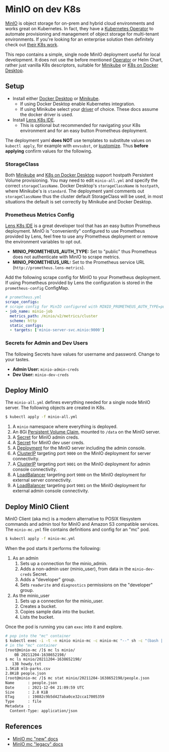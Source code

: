 # MinIO on dev K8s

[MinIO](https://min.io/) is object storage for on-prem and hybrid cloud environments and works great on Kubernetes.  In fact, they have a [Kubernetes Operator](https://github.com/minio/operator) to automate provisioning and management of object storage for multi-tenant environments.  If you're looking for an enterprise solution then definitely check out [their K8s work](https://docs.min.io/minio/k8s/).

This repo contains a simple, single node MinIO deployment useful for local development.  It does not use the before mentioned [Operator](https://github.com/minio/operator) or Helm Chart, rather just vanilla K8s descriptors, suitable for [Minikube](https://minikube.sigs.k8s.io/) or [K8s on Docker Desktop](https://docs.docker.com/desktop/kubernetes/).

## Setup

* Install either [Docker Desktop](https://www.docker.com/products/docker-desktop) or [Minikube](https://minikube.sigs.k8s.io/docs/).
  * If using Docker Desktop enable Kubernetes integration.
  * If using Minikube select your [driver](https://minikube.sigs.k8s.io/docs/drivers/) of choice. These docs assume the docker driver is used.
* Install [Lens K8s IDE](https://k8slens.dev/).
  * This is optional but recommended for navigating your K8s environment and for an easy button Prometheus deployment.

The deployment yaml __does NOT__ use templates to substitute values on `kubectl apply`, for example with `envsubst`, or [kustomize](https://kustomize.io/). Thus __before applying__ confirm values for the following.

### StorageClass

Both [Minikube](https://minikube.sigs.k8s.io/) and [K8s on Docker Desktop](https://docs.docker.com/desktop/kubernetes/) support hostpath Persistent Volume provisioning. You may need to edit `minio-all.yml` and specify the correct `storageClassName`. Docker Desktop's `storageClassName` is `hostpath`, where Minikube's is `standard`. The deployment yaml comments out `storageClassName` thus the cluster default StorageClass will be used, in most situations the default is set correctly by Minikube and Docker Desktop.

### Prometheus Metrics Config

[Lens K8s IDE](https://k8slens.dev/) is a great developer tool that has an easy button Prometheus deployment. MinIO is "conveniently" configured to use Prometheus provided by Lens, feel free to use any Prometheus deployment or remove the environment variables to opt out.
  * __MINIO_PROMETHEUS_AUTH_TYPE:__ Set to "public" thus Prometheus does not authenticate with MinIO to scrape metrics.
  * __MINIO_PROMETHEUS_URL:__ Set to the Prometheus service URL (`http://prometheus.lens-metrics`).

Add the following scrape config for MinIO to your Prometheus deployment. If using Prometheus provided by Lens the configuration is stored in the `prometheus-config` ConfigMap.

```yaml
# prometheus.yml
scrape_configs:
# scrape config for MinIO configured with MINIO_PROMETHEUS_AUTH_TYPE=public
- job_name: minio-job
  metrics_path: /minio/v2/metrics/cluster
  scheme: http
  static_configs:
  - targets: ['minio-server-svc.minio:9000'] 
```

### Secrets for Admin and Dev Users

The following Secrets have values for username and password. Change to your tastes.

  * __Admin User:__ `minio-admin-creds`
  * __Dev User:__ `minio-dev-creds`

## Deploy MinIO

The `minio-all.yml` defines everything needed for a single node MinIO server. The following objects are created in K8s.

```bash
$ kubectl apply -f minio-all.yml
```

1. A `minio` namespace where everything is deployed.
1. An 8Gi [Persistent Volume Claim](https://kubernetes.io/docs/concepts/storage/persistent-volumes/#persistentvolumeclaims), mounted to `/data` on the MinIO server.
1. A [Secret](https://kubernetes.io/docs/concepts/configuration/secret/) for MinIO admin creds.
1. A [Secret](https://kubernetes.io/docs/concepts/configuration/secret/) for MinIO dev user creds.
1. A [Deployment](https://kubernetes.io/docs/concepts/workloads/controllers/deployment/) for the MinIO server including the admin console.
1. A [ClusterIP](https://kubernetes.io/docs/concepts/services-networking/service/#defining-a-service) targeting port `9000` on the MinIO deployment for server connectivity.
1. A [ClusterIP](https://kubernetes.io/docs/concepts/services-networking/service/#defining-a-service) targeting port `9001` on the MinIO deployment for admin console connectivity.
1. A [LoadBalancer](https://kubernetes.io/docs/concepts/services-networking/service/#loadbalancer) targeting port `9000` on the MinIO deployment for external server connectivity.
1. A [LoadBalancer](https://kubernetes.io/docs/concepts/services-networking/service/#loadbalancer) targeting port `9001` on the MinIO deployment for external admin console connectivity.


## Deploy MinIO Client

MinIO Client (aka mc) is a modern alternative to POSIX filesystem commands and admin tool for MinIO and Amazon S3 compatible services. The `minio-mc.yml` file contains definitions and config for an "mc" pod.

```bash
$ kubectl apply -f minio-mc.yml
```

When the pod starts it performs the following:

1. As an admin
    1. Sets up a connection for the minio_admin.
    1. Adds a non-admin user (minio_user), from data in the `minio-dev-creds` Secret.
    1. Adds a "developer" group.
    1. Sets `readwrite` and `diagnostics` permissions on the "developer" group.
1. As the minio_user
    1. Sets up a connection for the minio_user.
    1. Creates a bucket.
    1. Copies sample data into the bucket.
    1. Lists the bucket.

Once the pod is running you can `exec` into it and explore.

```bash
# pop into the "mc" container
$ kubectl exec -i -t -n minio minio-mc -c minio-mc "--" sh -c "(bash || ash || sh)"
# in the "mc" container
[root@minio-mc /]$ mc ls minio/
    0B 20211204-1638652198/
$ mc ls minio/20211204-1638652198/
   13B howdy.txt
1.5KiB mlb-parks.csv
2.8KiB people.json
[root@minio-mc /]$ mc stat minio/20211204-1638652198/people.json
Name      : people.json
Date      : 2021-12-04 21:09:59 UTC 
Size      : 2.8 KiB 
ETag      : 19882c9b5d427aba0ce32cca17005359 
Type      : file 
Metadata  :
  Content-Type: application/json
```

## References

* [MinIO mc "new" docs](https://docs.min.io/minio/baremetal/reference/minio-cli/minio-mc.html)
* [MinIO mc "legacy" docs](https://docs.min.io/docs/minio-client-complete-guide.html)

